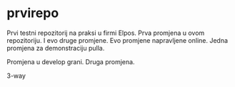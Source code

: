 # prvirepo
Prvi testni repozitorij na praksi u firmi Elpos.
Prva promjena u ovom repozitoriju.
I evo druge promjene.
Evo promjene napravljene online.
Jedna promjena za demonstraciju pulla.


Promjena u develop grani.
Druga promjena.

3-way